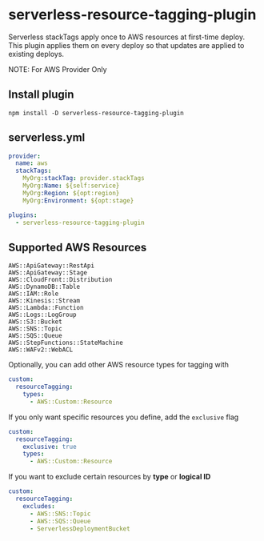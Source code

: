 # serverless-resource-tagging-plugin

Serverless stackTags apply once to AWS resources at first-time deploy. This
plugin applies them on every deploy so that updates are applied to existing
deploys.

NOTE: For AWS Provider Only
## Install plugin

```
npm install -D serverless-resource-tagging-plugin
```

## serverless.yml

```yaml
provider:
  name: aws
  stackTags:
    MyOrg:stackTag: provider.stackTags
    MyOrg:Name: ${self:service}
    MyOrg:Region: ${opt:region}
    MyOrg:Environment: ${opt:stage}

plugins:
  - serverless-resource-tagging-plugin
```

## Supported AWS Resources

```
AWS::ApiGateway::RestApi
AWS::ApiGateway::Stage
AWS::CloudFront::Distribution
AWS::DynamoDB::Table
AWS::IAM::Role
AWS::Kinesis::Stream
AWS::Lambda::Function
AWS::Logs::LogGroup
AWS::S3::Bucket
AWS::SNS::Topic
AWS::SQS::Queue
AWS::StepFunctions::StateMachine
AWS::WAFv2::WebACL
```

Optionally, you can add other AWS resource types for tagging with
```yml
custom:
  resourceTagging:
    types:
      - AWS::Custom::Resource
```

If you only want specific resources you define, add the `exclusive` flag
```yml
custom:
  resourceTagging:
    exclusive: true
    types:
      - AWS::Custom::Resource
```

If you want to exclude certain resources by **type** or **logical ID**
```yml
custom:
  resourceTagging:
    excludes:
      - AWS::SNS::Topic
      - AWS::SQS::Queue
      - ServerlessDeploymentBucket
```
